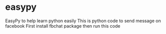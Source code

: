 # easypy
EasyPy to help learn python easily
This is python code to send message on facebook
First install fbchat package 
then run this code
